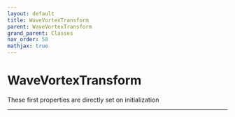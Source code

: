 ```yaml
---
layout: default
title: WaveVortexTransform
parent: WaveVortexTransform
grand_parent: Classes
nav_order: 58
mathjax: true
---
```


#  WaveVortexTransform

These first properties are directly set on initialization


---

